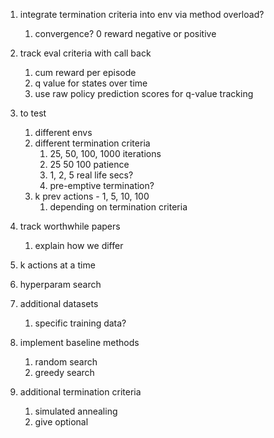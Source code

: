 1. integrate termination criteria into env via method overload?
    1. convergence? 0 reward negative or positive
   
1. track eval criteria with call back
    1. cum reward per episode    
    1. q value for states over time
    1. use raw policy prediction scores for q-value tracking
   
1. to test
   1. different envs
   1. different termination criteria
      1. 25, 50, 100, 1000 iterations
      1. 25 50 100 patience
      1. 1, 2, 5 real life secs?
      1. pre-emptive termination?
   1. k prev actions - 1, 5, 10, 100
      1. depending on termination criteria
   
1. track worthwhile papers
   1. explain how we differ
1. k actions at a time
1. hyperparam search   
1. additional datasets
   1. specific training data?
1. implement baseline methods
   1. random search
   1. greedy search
1. additional termination criteria
   1. simulated annealing
   1. give optional 